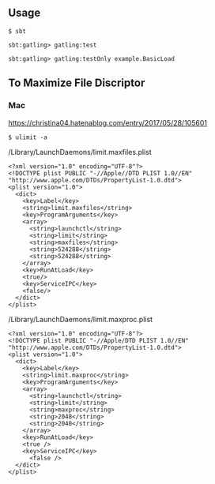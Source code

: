 ## Usage

```
$ sbt

sbt:gatling> gatling:test

sbt:gatling> gatling:testOnly example.BasicLoad
```

## To Maximize File Discriptor
### Mac
https://christina04.hatenablog.com/entry/2017/05/28/105601

```
$ ulimit -a
```

/Library/LaunchDaemons/limit.maxfiles.plist
```
<?xml version="1.0" encoding="UTF-8"?>
<!DOCTYPE plist PUBLIC "-//Apple//DTD PLIST 1.0//EN" "http://www.apple.com/DTDs/PropertyList-1.0.dtd">
<plist version="1.0">
  <dict>
    <key>Label</key>
    <string>limit.maxfiles</string>
    <key>ProgramArguments</key>
    <array>
      <string>launchctl</string>
      <string>limit</string>
      <string>maxfiles</string>
      <string>524288</string>
      <string>524288</string>
    </array>
    <key>RunAtLoad</key>
    <true/>
    <key>ServiceIPC</key>
    <false/>
  </dict>
</plist>
```

/Library/LaunchDaemons/limit.maxproc.plist
```
<?xml version="1.0" encoding="UTF-8"?>
<!DOCTYPE plist PUBLIC "-//Apple/DTD PLIST 1.0//EN" "http://www.apple.com/DTDs/PropertyList-1.0.dtd">
<plist version="1.0">
  <dict>
    <key>Label</key>
    <string>limit.maxproc</string>
    <key>ProgramArguments</key>
    <array>
      <string>launchctl</string>
      <string>limit</string>
      <string>maxproc</string>
      <string>2048</string>
      <string>2048</string>
    </array>
    <key>RunAtLoad</key>
    <true />
    <key>ServiceIPC</key>
      <false />
  </dict>
</plist>
```

